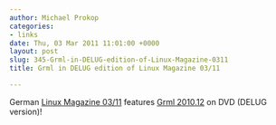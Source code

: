 ```yaml
---
author: Michael Prokop
categories:
- links
date: Thu, 03 Mar 2011 11:01:00 +0000
layout: post
slug: 345-Grml-in-DELUG-edition-of-Linux-Magazine-0311
title: Grml in DELUG edition of Linux Magazine 03/11

---
```

German [Linux Magazine 03/11](http://www.linux-magazin.de/Heft-Abo/Ausgaben/2011/03) features [Grml 2010\.12](http://grml.org/) on DVD (DELUG version)!